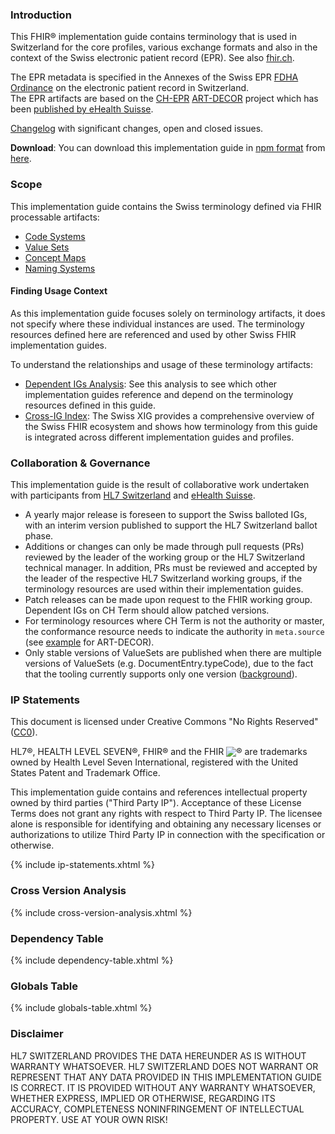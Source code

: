 ### Introduction
This FHIR® implementation guide contains terminology that is used in Switzerland for the core profiles, various exchange formats and also in the context of the Swiss electronic patient record (EPR). See also [fhir.ch](https://fhir.ch/).

The EPR metadata is specified in the Annexes of the Swiss EPR [FDHA Ordinance](https://www.bag.admin.ch/bag/de/home/gesetze-und-bewilligungen/gesetzgebung/gesetzgebung-mensch-gesundheit/gesetzgebung-elektronisches-patientendossier.html) on the electronic patient record in Switzerland.    
The EPR artifacts are based on the [CH-EPR](http://ehealthsuisse.art-decor.org/index.php?prefix=ch-epr-) [ART-DECOR](https://www.art-decor.org/mediawiki/index.php/Main_Page) project which has been [published by eHealth Suisse](http://ehealthsuisse.art-decor.org/).

<div markdown="1" class="stu-note">

[Changelog](changelog.html) with significant changes, open and closed issues.

</div>

**Download**: You can download this implementation guide in [npm format](https://confluence.hl7.org/display/FHIR/NPM+Package+Specification) from [here](package.tgz).

### Scope
This implementation guide contains the Swiss terminology defined via FHIR processable artifacts:
* [Code Systems](codesystems.html)
* [Value Sets](valuesets.html)
* [Concept Maps](conceptmaps.html)
* [Naming Systems](namingsystems.html)

#### Finding Usage Context
As this implementation guide focuses solely on terminology artifacts, it does not specify where these individual instances are used. The terminology resources defined here are referenced and used by other Swiss FHIR implementation guides.

To understand the relationships and usage of these terminology artifacts:
* [Dependent IGs Analysis](https://fhir.ch/ig/ch-term/qa-dep.html): See this analysis to see which other implementation guides reference and depend on the terminology resources defined in this guide.   
* [Cross-IG Index](https://www.fhir.org/guides/stats2/ch-index.html): The Swiss XIG provides a comprehensive overview of the Swiss FHIR ecosystem and shows how terminology from this guide is integrated across different implementation guides and profiles.

### Collaboration & Governance
This implementation guide is the result of collaborative work undertaken with participants from [HL7 Switzerland](https://www.hl7.ch) and [eHealth Suisse](https://www.e-health-suisse.ch/startseite.html).

- A yearly major release is foreseen to support the Swiss balloted IGs, with an interim version published to support the HL7 Switzerland ballot phase.
- Additions or changes can only be made through pull requests (PRs) reviewed by the leader of the working group or the HL7 Switzerland technical manager. In addition, PRs must be reviewed and accepted by the leader of the respective HL7 Switzerland working groups, if the terminology resources are used within their implementation guides.
- Patch releases can be made upon request to the FHIR working group. Dependent IGs on CH Term should allow patched versions.
- For terminology resources where CH Term is not the authority or master, the conformance resource needs to indicate the authority in `meta.source` (see [example](https://fhir.ch/ig/ch-term/ValueSet-DocumentEntry.authorRole.json.html) for ART-DECOR).
- Only stable versions of ValueSets are published when there are multiple versions of ValueSets (e.g. DocumentEntry.typeCode), due to the fact that the tooling currently supports only one version ([background](https://github.com/hl7ch/ch-term/issues/5)).

### IP Statements
This document is licensed under Creative Commons "No Rights Reserved" ([CC0](https://creativecommons.org/publicdomain/zero/1.0/)).

HL7®, HEALTH LEVEL SEVEN®, FHIR® and the FHIR <img src="icon-fhir-16.png" style="float: none; margin: 0px; padding: 0px; vertical-align: bottom"/>&reg; are trademarks owned by Health Level Seven International, registered with the United States Patent and Trademark Office.

This implementation guide contains and references intellectual property owned by third parties ("Third Party IP"). Acceptance of these License Terms does not grant any rights with respect to Third Party IP. The licensee alone is responsible for identifying and obtaining any necessary licenses or authorizations to utilize Third Party IP in connection with the specification or otherwise.

{% include ip-statements.xhtml %}

### Cross Version Analysis

{% include cross-version-analysis.xhtml %}

### Dependency Table

{% include dependency-table.xhtml %}

### Globals Table

{% include globals-table.xhtml %}

### Disclaimer
HL7 SWITZERLAND PROVIDES THE DATA HEREUNDER AS IS WITHOUT WARRANTY WHATSOEVER. HL7 SWITZERLAND DOES NOT WARRANT OR REPRESENT THAT ANY DATA PROVIDED IN THIS IMPLEMENTATION GUIDE IS CORRECT. IT IS PROVIDED WITHOUT ANY WARRANTY WHATSOEVER, WHETHER EXPRESS, IMPLIED OR OTHERWISE, REGARDING ITS ACCURACY, COMPLETENESS NONINFRINGEMENT OF INTELLECTUAL PROPERTY. USE AT YOUR OWN RISK!
